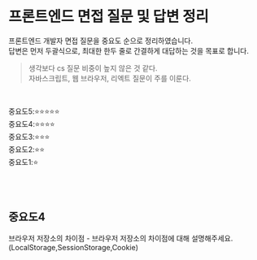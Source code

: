 # 프론트엔드 면접 질문 및 답변 정리
프론트엔드 개발자 면접 질문을 중요도 순으로 정리하였습니다.  
답변은 먼저 두괄식으로, 최대한 한두 줄로 간결하게 대답하는 것을 목표로 합니다.

> 생각보다 cs 질문 비중이 높지 않은 것 같다.  
> 자바스크립트, 웹 브라우저, 리엑트 질문이 주를 이룬다.

<br>

중요도5::star::star::star::star::star:  
중요도4::star::star::star::star:  
중요도3::star::star::star:  
중요도2::star::star:  
중요도1::star:  

<br><br>

## 중요도4
브라우저 저장소의 차이점 - 브라우저 저장소의 차이점에 대해 설명해주세요.(LocalStorage,SessionStorage,Cookie)